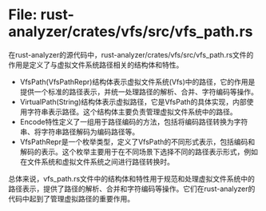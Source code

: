 # File: rust-analyzer/crates/vfs/src/vfs_path.rs

在rust-analyzer的源代码中，rust-analyzer/crates/vfs/src/vfs_path.rs文件的作用是定义了与虚拟文件系统路径相关的结构体和特性。

- VfsPath(VfsPathRepr)结构体表示虚拟文件系统(Vfs)中的路径，它的作用是提供一个标准的路径表示，并统一处理路径的解析、合并、字符编码等操作。
- VirtualPath(String)结构体表示虚拟路径，它是VfsPath的具体实现，内部使用字符串表示路径。这个结构体主要负责管理虚拟文件系统中的路径。
- Encode特性定义了一组用于路径编码的方法，包括将编码路径转换为字符串、将字符串路径解码为编码路径等。
- VfsPathRepr是一个枚举类型，定义了VfsPath的不同形式表示，包括编码和解码的表示。这个枚举主要用于在不同场景下选择不同的路径表示形式，例如在文件系统和虚拟文件系统之间进行路径转换时。

总体来说，vfs_path.rs文件中的结构体和特性用于规范和处理虚拟文件系统中的路径表示，提供了路径的解析、合并和字符编码等操作。它们在rust-analyzer的代码中起到了管理虚拟路径的重要作用。

